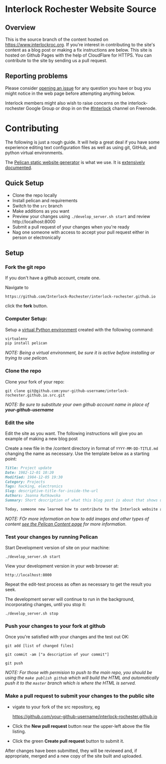 # Interlock Rochester Website Source

## Overview
This is the source branch of the content hosted on https://www.interlockroc.org. If you're interest in contributing to the
site's content as a blog post or making a fix instructions are below. This site is hosted on Github Pages with the help of
CloudFlare for HTTPS. You can contribute to the site by sending us a pull request. 

## Reporting problems

Please consider [opening an issue](https://github.com/Interlock-Rochester/interlock-rochester.github.io/issues)
for any question you have or bug you might notice in the web page before
attempting anything below.

Interlock members might also wish to raise concerns on the
interlock-rochester Google Group or drop in on the [#Interlock](https://webchat.freenode.net/#interlock) channel 
on Freenode. 

# Contributing

The following is just a rough guide.  It will help a great deal if you have
some experience editing text configuration files as well as using git,
GitHub, and python virtual environments.

The [Pelican static website generator](https://blog.getpelican.com/) is what
we use. It is [extensively documented](http://docs.getpelican.com/en/stable/).

## Quick Setup
* Clone the repo locally
* Install pelican and requirements
* Switch to the `src` branch
* Make additions as you want
* Preview your changes using `./develop_server.sh start` and review http://localhost:8000
* Submit a pull request of your changes when you're ready
* Nag one someone with access to accept your pull request either in person or electronically

## Setup

### Fork the git repo

If you don't have a github account, create one.

Navigate to

    https://github.com/Interlock-Rochester/interlock-rochester.github.io

click the **fork** button.  


### Computer Setup:

Setup a [virtual Python environment](http://docs.python-guide.org/en/latest/dev/virtualenvs/) created with the following command:
```bash
virtualenv
pip install pelican
```
*NOTE: Being a virtual environment, be sure it is active before installing or
trying to use pelican.* 

### Clone the repo
Clone your fork of your repo: 

```
git clone git@github.com:your-github-username/interlock-rochester.github.io.src.git
```

*NOTE: Be sure to substitute your own github account name in place of
**your-github-username***

### Edit the site

Edit the site as you want. The following instructions will give you an example of making a new blog post

Create a new file in the /content directory in format of `YYYY-MM-DD-TITLE.md` changing the name as necessary. Use the template below as a starting point: 

```markdown
Title: Project update
Date: 1982-12-01 10:20
Modified: 1984-12-05 19:30
Category: Projects
Tags: hacking, electronics
Slug: descriptive-title-for-inside-the-url
Authors: Joanna Rutkowska
Summary: Short description of what this blog post is about that shows up in search indexes. Be two sentences at the most. 

Today, someone new learned how to contribute to the Interlock website and it is me!
```

*NOTE: FOr more information on how to add images and other types of content [see the Pelican Content page](http://docs.getpelican.com/en/3.6.3/content.html) for more information.*

### Test your changes by running Pelican

Start Development version of site on your machine:

```
./develop_server.sh start
```

View your development version in your web browser at:

    http://localhost:8000


Repeat the edit-test process as often as necessary to get the result you
seek.

The development server will continue to run in the background, incorporating
changes, until you stop it:

```
./develop_server.sh stop
```

### Push your changes to your fork at github

Once you're satisfied with your changes and the test out OK:

```
git add [list of changed files]

git commit -am ["a description of your commit"]

git push
```

*NOTE: For those with permision to push to the main repo, you should be using the `make publish github` which will 
build the HTML and automatically push it to the `master` branch which is where the HTML is served.*

### Make a pull request to submit your changes to the public site

* vigate to your fork of the src repository, eg

    https://github.com/your-github-username/interlock-rochester.github.io

* Click the **New pull request** button near the upper-left above the file
listing.
* Click the green **Create pull request** button to submit it.

After changes have been submitted, they will be reviewed and, if
appropriate, merged and a new copy of the site built and uploaded.

